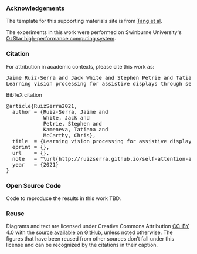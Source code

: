 ### Acknowledgements

The template for this supporting materials site is from [Tang et al](https://github.com/attentionagent/attentionagent.github.io).

The experiments in this work were performed on Swinburne University's [OzStar high-performance computing system](https://supercomputing.swin.edu.au/ozstar/).

<h3 id="citation">Citation</h3>

For attribution in academic contexts, please cite this work as:

<pre class="citation short">Jaime Ruiz-Serra and Jack White and Stephen Petrie and Tatiana Kameneva and Chris McCarthy,
Learning vision processing for assistive displays through self-attention agents, 2021.</pre>

BibTeX citation

<pre class="citation long">@article{RuizSerra2021,
  author = {Ruiz-Serra, Jaime and
            White, Jack and
            Petrie, Stephen and
            Kameneva, Tatiana and
            McCarthy, Chris},
  title  = {Learning vision processing for assistive displays through self-attention agents},
  eprint = {},
  url    = {},
  note   = "\url{http://ruizserra.github.io/self-attention-assistive-displays}",
  year   = {2021}
}</pre>


### Open Source Code

Code to reproduce the results in this work TBD.

### Reuse

Diagrams and text are licensed under Creative Commons Attribution [CC-BY 4.0](https://creativecommons.org/licenses/by/4.0/) with the [source available on GitHub](http://github.com/ruizserra/self-attention-assistive-displays/assets), unless noted otherwise. The figures that have been reused from other sources don’t fall under this license and can be recognized by the citations in their caption.
